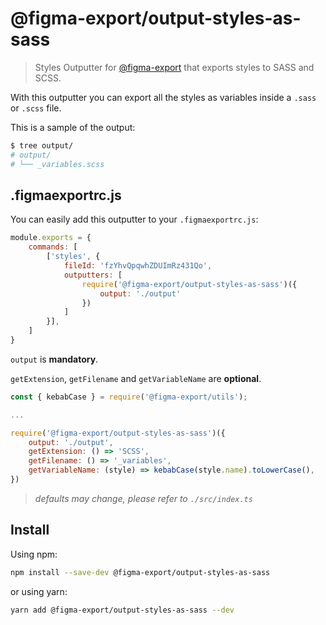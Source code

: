 # @figma-export/output-styles-as-sass

> Styles Outputter for [@figma-export](https://github.com/marcomontalbano/figma-export) that exports styles to SASS and SCSS.

With this outputter you can export all the styles as variables inside a `.sass` or `.scss` file.

This is a sample of the output:

```sh
$ tree output/
# output/
# └── _variables.scss
```


## .figmaexportrc.js

You can easily add this outputter to your `.figmaexportrc.js`:

```js
module.exports = {
    commands: [
        ['styles', {
            fileId: 'fzYhvQpqwhZDUImRz431Qo',
            outputters: [
                require('@figma-export/output-styles-as-sass')({
                    output: './output'
                })
            ]
        }],
    ]
}
```

`output` is **mandatory**.

`getExtension`, `getFilename` and `getVariableName` are **optional**.

```js
const { kebabCase } = require('@figma-export/utils');

...

require('@figma-export/output-styles-as-sass')({
    output: './output',
    getExtension: () => 'SCSS',
    getFilename: () => '_variables',
    getVariableName: (style) => kebabCase(style.name).toLowerCase(),
})
```

> *defaults may change, please refer to `./src/index.ts`*

## Install

Using npm:

```sh
npm install --save-dev @figma-export/output-styles-as-sass
```

or using yarn:

```sh
yarn add @figma-export/output-styles-as-sass --dev
```
